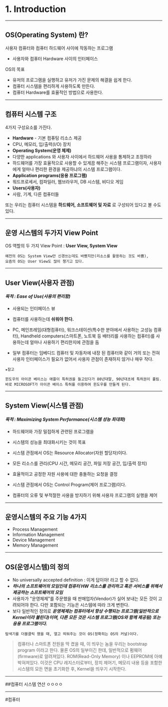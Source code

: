 
# 1. Introduction

- - -

## OS(Operating System) 란?
사용자 컴퓨터와 컴퓨터 하드웨어 사이에 작동하는 프로그램
 - 사용자와 컴퓨터 Hardware 사이의 인터페이스

OS의 목표
 - 유저의 프로그램을 실행하고 유저가 가진 문제의 해결을 쉽게 한다.
 - 컴퓨터 시스템을 편리하게 사용하도록 만든다.
 - 컴퓨터 Hardware를 효율적인 방법으로 사용한다.
 - - -
## 컴퓨터 시스템 구조
4가지 구성요소를 가진다.
- **Hardware** - 기본 컴퓨팅 리소스 제공
 - CPU, 메모리, 입/출력(I/O) 장치
- **Operating System(운영 체제)**
 - 다양한 applications 와 사용자 사이에서 하드웨어 사용을 통제하고 조정하라
 - 하드웨어를 가장 효율적으로 사용할 수 있게끔 해주는 시스템 프로그램이자, 사용자에게 얼마나 편리한 환경을 제공하냐의 시스템 프로그램이다.
- **Application programs(응용 프로그램)**
 - 워드프로세서, 컴파일러, 웹브라우저, DB 시스템, 비디오 게임
- **Users(사용자)**
 - 사람, 기계, 다른 컴퓨터들



 또는 우리는 컴퓨터 시스템을 **하드웨어, 소프트웨어 및 자료** 로 구성되어 있다고 볼 수도 있다.
 - - -

## 운영 시스템의 두가지 View Point

OS 역할의 두 가지 View Point : **User View, System View**
```
예전의 OS는 System View만 신경쓰는데도 바빴지만(리소스를 활용하는 것도 바쁨),
요즘의 OS는 User View도 많이 챙기고 있다.
```
- - -
## User View(사용자 관점)

#### ***목적 : Ease of Use(사용의 편리함)***
- 사용되는 인터페이스 뷰

- 컴퓨터를 사용하는데 __쉬워야 한다.__

- PC, 메인프레임(대형컴퓨터), 워크스테이션(특수한 분야에서 사용하는 고성능 컴퓨터), Handheld computers(스마트폰, 노트북 등 배터리를 사용하는 컴퓨터)를 사용하는데 얼마나 사용하기 편리한지에 관점을 둠

- 일부 컴퓨터는 임베디드 컴퓨터 및 자동차에 내장 된 컴퓨터와 같이 거의 또는 전혀 사용자 인터페이스가 필요가 없어서 사용자 관점이 존재하지 않거나 매우 작다.

```
★참고

윈도우의 아이콘 베이스는 애플이 특허권을 들고있다가 80년대말, 90년대초에 특허권이 풀림.
바로 MICROSOFT가 아이콘 베이스 특허를 이용하여 윈도우를 만들게 된다.
```
- - -
## System View(시스템 관점)

#### ***목적 : Maximizing System Performance(시스템 성능 최대화)***
- 하드웨어와 가장 밀접하게 관련된 프로그램을

- 시스템의 성능을 최대화시키는 것이 목표

- 시스템 관점에서 OS는 Resource Allocator(자원 할당자)이다.
 - 모든 리소스를 관리(CPU 시간, 메모리 공간, 파일 저장 공간, 입/출력 장치)
 - 효율적이고 공정한 자원 사용에 대한 충돌하는 요청을 결정

- 시스템 관점에서 OS는 Control Program(제어 프로그램)이다.
 -  컴퓨터의 오류 및 부적절한 사용을 방지하기 위해 사용자 프로그램의 실행을 제어
- - -
## 운영시스템의 주요 기능 4가지

- Process Management
- Information Management
- Device Management
- Memory Management
- - -
## OS(운영시스템)의 정의
- No universally accepted definition : 이게 답이야! 라고 할 수 없다.
- ***하나의 소프트웨어의 모임인데 컴퓨터 HW 리소스를 관리하고 혹은 서비스를 위해서 제공하는 소프트웨어의 모임***
- 사용자가 "운영체제"를 주문했을 때 판매업자(Vendor)가 실어 보내는 모든 것이 고려되어야 한다. 다만 포함되는 기능은 시스템에 따라 크게 변한다.
- 보다 일반적인 정의로 ***운영체제는 컴퓨터에서 항상 수행되는 프로그램(일반적으로 Kernel이라 불린다)이며, 다른 모든 것은 시스템 프로그램(OS와 함께 제공됨) 또는 응용 프로그램이다.***

```
탐색기를 더블클릭 했을 때, 열고 띄워주는 것이 OS(정확히는 OS의 커널)이다.
```

>컴퓨터나 스마트폰 전원을 딱 켰을 때, 이 띄우는 놈을 우리는 bootstrap program 이라고 한다. 물론 OS의 일부이긴 한데, 일반적으로 펌웨어(firmware)로 알려져있다. ROM(Read-Only Memory) 이나 EEPROM에 아얘 박혀져있다. 이것은 CPU 레지스터로부터, 장치 제어기, 메모리 내용 등을 포함한 시스템의 모든 면을 초기화한 후, Kernel을 띄우기 시작한다.
- - -
##컴퓨터 시스템 연산
ㅇㅇㅇㅇ
- - -
#컴퓨터

